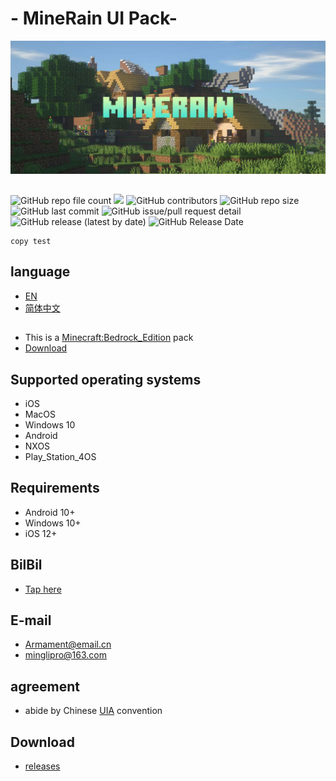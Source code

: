 # <div align="center"></div>- MineRain UI Pack-

<img src="https://github.com/Armamem0t/MineRain/blob/main/.github/pngs/icon.jpg?">

##
<img alt="GitHub repo file count" src="https://img.shields.io/github/directory-file-count/Armamem0t/MineRain?style=flat-square">
<img src="https://img.shields.io/github/followers/Armamem0t?logo=11&style=flat-square">
<img alt="GitHub contributors" src="https://img.shields.io/github/contributors/Armamem0t/MineRain?color=11&style=flat-square">
<img alt="GitHub repo size" src="https://img.shields.io/github/repo-size/Armamem0t/MineRain?style=flat-square">
<img alt="GitHub last commit" src="https://img.shields.io/github/last-commit/Armamem0t/MineRain?style=flat-square">
<img alt="GitHub issue/pull request detail" src="https://img.shields.io/github/issues/detail/last-update/Armamem0t/MineRain/1?style=flat-square">
<img alt="GitHub release (latest by date)" src="https://img.shields.io/github/downloads/Armamem0t/MineRain/Alpha/total?style=flat-square">
<img alt="GitHub Release Date" src="https://img.shields.io/github/release-date/Armamem0t/MineRain?style=flat-square">

<pre><code class="language-bash"style="">copy test<span class="token operator"></code></pre>

## language

- [EN](README.md)
- [简体中文](README_zh.md)

##
- This is a [Minecraft:Bedrock_Edition](https://www.minecraft.net/zh-hans/about-minecraft) pack
- [Download](#download)
## Supported operating systems
- iOS
- MacOS
- Windows 10
- Android
- NXOS
- Play_Station_4OS

## Requirements
- Android 10+
- Windows 10+
- iOS 12+

## BilBil
- [Tap here](https://space.bilibili.com/1013220371)

## E-mail
- Armament@email.cn
- minglipro@163.com

## agreement
- abide by Chinese [UIA](https://jq.qq.com/?_wv=1027&k=G05OsCyj) convention

## Download
- [releases](https://github.com/Armamem0t/MineRain/releases)
